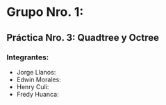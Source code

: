 # Grupo Nro. 1:

## Práctica Nro. 3: Quadtree y Octree
### Integrantes:

- Jorge Llanos:
- Edwin Morales:
- Henry Culi:
- Fredy Huanca:
